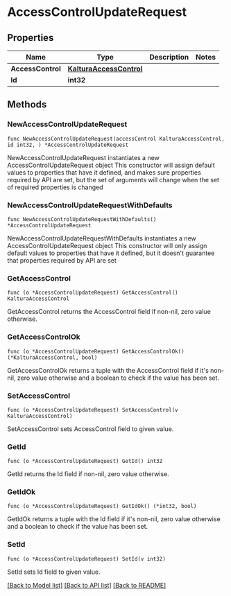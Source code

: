 # AccessControlUpdateRequest

## Properties

Name | Type | Description | Notes
------------ | ------------- | ------------- | -------------
**AccessControl** | [**KalturaAccessControl**](KalturaAccessControl.md) |  | 
**Id** | **int32** |  | 

## Methods

### NewAccessControlUpdateRequest

`func NewAccessControlUpdateRequest(accessControl KalturaAccessControl, id int32, ) *AccessControlUpdateRequest`

NewAccessControlUpdateRequest instantiates a new AccessControlUpdateRequest object
This constructor will assign default values to properties that have it defined,
and makes sure properties required by API are set, but the set of arguments
will change when the set of required properties is changed

### NewAccessControlUpdateRequestWithDefaults

`func NewAccessControlUpdateRequestWithDefaults() *AccessControlUpdateRequest`

NewAccessControlUpdateRequestWithDefaults instantiates a new AccessControlUpdateRequest object
This constructor will only assign default values to properties that have it defined,
but it doesn't guarantee that properties required by API are set

### GetAccessControl

`func (o *AccessControlUpdateRequest) GetAccessControl() KalturaAccessControl`

GetAccessControl returns the AccessControl field if non-nil, zero value otherwise.

### GetAccessControlOk

`func (o *AccessControlUpdateRequest) GetAccessControlOk() (*KalturaAccessControl, bool)`

GetAccessControlOk returns a tuple with the AccessControl field if it's non-nil, zero value otherwise
and a boolean to check if the value has been set.

### SetAccessControl

`func (o *AccessControlUpdateRequest) SetAccessControl(v KalturaAccessControl)`

SetAccessControl sets AccessControl field to given value.


### GetId

`func (o *AccessControlUpdateRequest) GetId() int32`

GetId returns the Id field if non-nil, zero value otherwise.

### GetIdOk

`func (o *AccessControlUpdateRequest) GetIdOk() (*int32, bool)`

GetIdOk returns a tuple with the Id field if it's non-nil, zero value otherwise
and a boolean to check if the value has been set.

### SetId

`func (o *AccessControlUpdateRequest) SetId(v int32)`

SetId sets Id field to given value.



[[Back to Model list]](../README.md#documentation-for-models) [[Back to API list]](../README.md#documentation-for-api-endpoints) [[Back to README]](../README.md)


